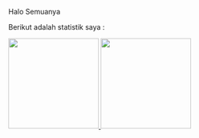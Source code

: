 Halo Semuanya

Berikut adalah statistik saya :

<p align="left">
<a href="https://github.com/rezawahyuadinata">
  <img height="180em" src="https://github-readme-stats-eight-theta.vercel.app/api?username=rezawahyuadinata&show_icons=true&theme=algolia&include_all_commits=true&count_private=true"/>
  <img height="180em" src="https://github-readme-stats-eight-theta.vercel.app/api/top-langs/?username=rezawahyuadinata&layout=compact&langs_count=8&theme=algolia"/>
</a>
</p>
